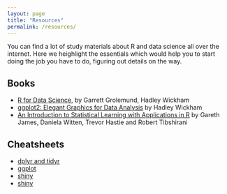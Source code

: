 ```yaml
---
layout: page
title: "Resources"
permalink: /resources/
---
```


You can find a lot of study materials about R and data science all over the internet. Here we heighlight the essentials which would help you to start doing the job you have to do, figuring out details on the way.

## Books

* [R for Data Science](http://r4ds.had.co.nz/), by Garrett Grolemund, Hadley Wickham
* [ggplot2: Elegant Graphics for Data Analysis](http://ggplot2.org/book/) by Hadley Wickham
* [An Introduction to Statistical Learning with Applications in R](http://www-bcf.usc.edu/~gareth/ISL/) by Gareth James, Daniela Witten, Trevor Hastie and Robert Tibshirani

## Cheatsheets

* [dplyr and tidyr](https://www.rstudio.com/wp-content/uploads/2015/02/data-wrangling-cheatsheet.pdf)
* [ggplot](https://www.rstudio.com/wp-content/uploads/2015/03/ggplot2-cheatsheet.pdf)
* [shiny](http://shiny.rstudio.com/images/shiny-cheatsheet.pdf)
* [shiny](https://www.rstudio.com/wp-content/uploads/2015/02/shiny-cheatsheet.pdf)


